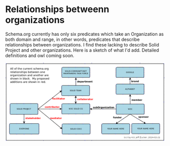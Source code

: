 # Relationships betweenn organizations

Schema.org currently has only six predicates which take an Organization as both domain and range, in other words, predicates that describe relationships between organizations.  I find these lacking to describe Solid Project and other organizations. Here is a sketch of what I'd add.  Detailed definitions and owl coming soon.

![](https://github.com/solid/organizations/blob/main/vocabularies/relationships-between-organizations.png)

